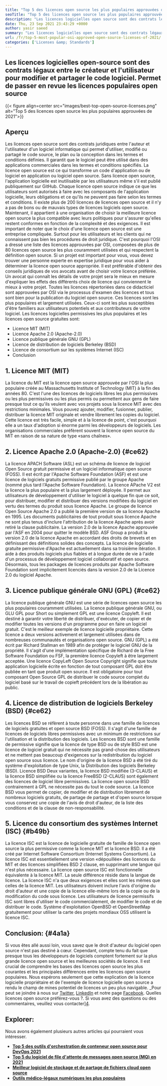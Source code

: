 ```yaml
---
title: "Top 5 des licences open source les plus populaires approuvées de 2021" 
seoTitle: "Top 5 des licences open source les plus populaires approuvées de 2021" 
description: "Les licences logicielles open source sont des contrats légaux entre le créateur et l'utilisateur pour modifier et partager le code logiciel. Prendons des licences populaires open source" 
date: Thu, 23 Sep 2021 23:43:29 +0000
author: yasir saeed
summary: "Les licences logicielles open source sont des contrats légaux entre le créateur et l'utilisateur pour modifier et partager le code logiciel. Permet de passer en revue les licences populaires open source" 
url: /fr/top-5-most-popular-osi-approved-open-source-licenses-of-2021/
categories: ['Licenses &amp; Standards']
---
```


## Les licences logicielles open-source sont des contrats légaux entre le créateur et l'utilisateur pour modifier et partager le code logiciel. Permet de passer en revue les licences populaires open source

{{< figure align=center src="images/best-top-open-source-licenses.png" alt="Top 5 des licences open source les plus populaires approuvées de 2021">}}


## **Aperçu** 
Les licences open source sont des contrats juridiques entre l'auteur et l'utilisateur d'un logiciel informatique qui permet d'utiliser, modifié ou partagé le code source, le plan ou la conception dans les termes et conditions définies. Il garantit que le logiciel peut être utilisé dans des applications commerciales dans les termes et conditions spécifiés. La licence open source est ce qui transforme un code d'application ou de logiciel en application ou logiciel open source. Sans licence open source, l'application logicielle est inutilisable par les utilisateurs même s'il est publié publiquement sur GitHub. Chaque licence open source indique ce que les utilisateurs sont autorisés à faire avec les composants de l'application logicielle, leurs obligations et ce qu'ils ne peuvent pas faire selon les termes et conditions.
Il existe plus de 200 licences de licences open source et il n'y a pas de bons ou de mauvais types de licences logiciels open source. Maintenant, il appartient à une organisation de choisir la meilleure licence open source la plus compatible avec leurs politiques pour s'assurer qu'elles restent conformes en fonction de la complexité et des exigences. Il est important de noter que le choix d'une licence open source est une entreprise compliquée. Surtout pour les utilisateurs et les clients qui ne connaissent pas bien les procédures de droit juridique. C'est pourquoi l'OSI a dressé une liste des licences approuvées par OSI, composées de plus de 80 licences open source les plus couramment utilisées et qui respectent la définition open source.
Si un projet est important pour vous, vous devez trouver une personne experte en expertise juridique pour vous aider à déterminer la licence open source appropriée. Il est préférable d'obtenir des conseils juridiques de vos avocats avant de choisir votre licence préférée. Un avocat qui connaît les détails de votre projet sera le mieux en mesure d'expliquer les effets des différents choix de licence qui conviennent le mieux à votre projet. Toutes les licences répertoriées dans ce didacticiel sont approuvées par OSI via le processus d'examen des licences et tous sont bien pour la publication du logiciel open source. Ces licences sont les plus populaires et largement utilisées. Ceux-ci sont les plus susceptibles d'être familiers aux utilisateurs potentiels et aux contributeurs de votre logiciel. Les licences logicielles permissives les plus populaires et les licences open source gratuites sont:
  * Licence MIT (MIT)
  * Licence Apache 2.0 (Apache-2.0)
  * Licence publique générale GNU (GPL)
  * Licence de distribution de logiciels Berkeley (BSD)
  * Licence de consortium sur les systèmes Internet (ISC)
  * Conclusion

## 1. Licence MIT (MIT)
La licence du MIT est la licence open source approuvée par l'OSI la plus populaire créée au Massachusetts Institute of Technology (MIT) à la fin des années 80. C'est l'une des licences de logiciels libres les plus permissives ou les plus permissives ou les plus permis ou permettent aux gens de faire presque tout ce qu'ils veulent avec vos projets sous la licence MIT avec des restrictions minimales.
Vous pouvez ajouter, modifier, fusionner, publier, distribuer la licence MIT originale et vendre librement les copies du logiciel. Cette licence est très facile, simple et à la licence de point, c'est pourquoi elle a un taux d'adoption si énorme parmi les développeurs de logiciels. Les organisations commerciales préfèrent souvent la licence open source du MIT en raison de sa nature de type «sans chaînes».

## 2. Licence Apache 2.0 (Apache-2.0) {#ce62}

La licence APACH Software (ASL) est un schéma de licence de logiciel Open Source gratuit permissive et un logiciel informatique open source (FOSS). Il est écrit par l'Apache Software Foundation (ASF) et est une licence de logiciels gratuits permissive publié par le groupe Apache (nommé plus tard l'Apache Software Foundation). La licence APache V2 est la licence la plus populaire et la plus largement déployée. Il permet aux utilisateurs de développement d'utiliser le logiciel à quelque fin que ce soit, pour distribuer, modifier et distribuer des versions modifiées du logiciel en vertu des termes du produit sous licence Apache. Le groupe de licence Open Source Apache 2.0 a publié la première version de sa licence Apache en 1995.
Les documents publicitaires de tout produit sous licence Apache ne sont plus tenus d'inclure l'attribution de la licence Apache après avoir retiré la clause publicitaire. La version 2.0 de la licence Apache approuvée par l'ASF en 2004 pour quitter le modèle BSD. ASF Group a produit la version 2.0 de la licence Apache en accordant des droits de brevets et en définissant des définitions solides des concepts. La licence de logicielle gratuite permissive d'Apache est actuellement dans sa troisième itération. Il aide à des produits logiciels plus fiables et à longue durée de vie à l'aide d'un processus de développement logiciel collaboratif et open source. Désormais, tous les packages de licences produits par Apache Software Foundation sont implicitement licenciés dans la version 2.0 de la Licence 2.0 du logiciel Apache.

## 3. Licence publique générale GNU (GPL) {#ce62}

La licence publique générale GNU est une série de licences open source les plus populaires couramment utilisées. La licence publique générale GNU, ou GLU GPL pour Short ou simplement GPL est une licence Copyleft. Il est destiné à garantir votre liberté de distribuer, d'exécuter, de copier et de modifier toutes les versions d'un programme pour en faire un logiciel gratuit. C'est le meilleur exemple de licence logicielle propriétaire. Cette licence a deux versions activement et largement utilisées dans de nombreuses communautés et organisations open source.
GNU (GPL) a été écrit par Richard Stallman en 1989 afin de protéger le logiciel GNU de la propriété. Il s'agit d'une implémentation spécifique de Richard de la Free Software Foundation ou FSF, la première licence Copyleft à être largement acceptée. Une licence CopyLeft Open Source Copyright signifie que toute application logicielle écrite en fonction de tout composant GPL doit être publiée en tant que produit open source. Il est obligatoire pour tout composant Open Source GPL de distribuer le code source complet du logiciel basé sur le travail de copieft précédent lors de la libération au public.

## 4. Licence de distribution de logiciels Berkeley (BSD) {#ce62}

Les licences BSD se réfèrent à toute personne dans une famille de licences de logiciels gratuites et open source BSD (FOSS). Il s'agit d'une famille de licences de logiciels libres permissives avec un minimum de restrictions sur l'utilisation et la distribution des logiciels. Les licences BSD sont une famille de permissive signifie que la licence de type BSD ou de style BSD est une licence de logiciel gratuit qui ne nécessite pas grand-chose des utilisateurs et ne mettent pas beaucoup d'exigences sur la redistribution du logiciel open source sous licence.
Le nom d'origine de la licence BSD a été tiré du système d'exploitation de type Unix, la Distribution des logiciels Berkeley (BSD). Licence BSD Deux variantes, la licence BSD modifiée (3-CLAUS) et la licence BSD simplifiée ou la licence FreeBSD (2-CLAUS) sont également des licences de logiciel libre permissives. La licence open source BSD contrairement à GPL ne nécessite pas du tout le code source. La licence BSD vous permet de copier, de modifier et de distribution librement de nombreux logiciels gratuits, de partage de partage et d'open source lorsque vous conservez une copie de l'avis de droit d'auteur, de la liste des conditions et de la clause de non-responsabilité.

## 5. Licence du consortium des systèmes Internet (ISC) {#b49b}

La licence ISC est la licence de logicielle gratuite de famille de licence open source la plus permissive comme la licence MIT et la licence BSD. Il a été créé par Internet Software Consortium (Internet Systems Consortium). La licence ISC est essentiellement une version «dépouillée» des licences du MIT et des licences simplifiées BSD 2 clause, en supprimant une langue qui n'est plus nécessaire.
La licence open source ISC est fonctionnelle équivalente à la licence MIT. La seule différence réside dans la langue de licence. La licence ISC n'a que deux exigences et elles sont les mêmes que celles de la licence MIT. Les utilisateurs doivent inclure l'avis d'origine du droit d'auteur et une copie de la licence elle-même lors de la copie ou de la modification du code sous licence. Les utilisateurs de licence permissifs ISC sont libres d'utiliser le code commercialement, de modifier le code et de distribuer le code. Système d'exploitation OpenBSD et OpenStreetMap gratuitement pour utiliser la carte des projets mondiaux OSS utilisent la licence ISC.

## Conclusion: {#4a1a}

Si vous êtes allé aussi loin, vous savez que le droit d'auteur du logiciel open source n'est pas destiné à cœur. Cependant, compte tenu du fait que presque tous les développeurs de logiciels comptent fortement sur la plus grande licence open source et les meilleures sociétés de licence. Il est crucial de comprendre les bases des licences open source les plus courantes et les principales différences entre les licences open source populaires. Nous espérons seulement que cette explication de la licence logicielle propriétaire et de l'exemple de licence logicielle open source a rendu le champ de mines potentiel de licences un peu plus navigable.
_Pour peut se joindre à nous sur [Twitter][1], [LinkedIn][2] et notre page [Facebook][3]. Quelles licences open source préférez-vous ?. Si vous avez des questions ou des commentaires, veuillez vous contacter][4].

## Explorer:
Nous avons également plusieurs autres articles qui pourraient vous intéresser.
  * **[Top 5 des outils d'orchestration de conteneur open source pour DevOps 2021][5]** 
  * **[Top 5 du logiciel de file d'attente de messages open source (MQ) en 2021][6]** 
  * **[Meilleur logiciel de stockage et de partage de fichiers cloud open source][7]** 
  * **[Outils médico-légaux numériques les plus populaires][8]** 



[1]: https://twitter.com/containerize_co
[2]: https://www.linkedin.com/company/containerize/
[3]: http://facebook.com/containerize
[4]: mailto:yasir.saeed@aspose.com
[5]: https://blog.containerize.com/devops/top-5-open-source-container-orchestration-tools-for-devops-in-2021/
[6]: https://blog.containerize.com/message-queue-software/top-5-open-source-message-queue-software-in-2021/
[7]: https://products.containerize.com/backup-and-sync/
[8]: https://blog.containerize.com/digital-forensic-tools/top-5-open-source-digital-forensic-tools-in-2021/
